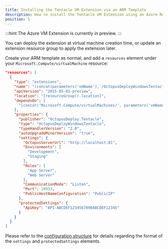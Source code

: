 ```yaml
---
title: Installing the Tentacle VM Extension via an ARM Template
description: How to install the Tentacle VM Extension using an Azure Resource Manager (ARM) Template
position: 5
---
```


:::hint
The Azure VM Extension is currently in preview.
:::

You can deploy the extension at virtual machine creation time, or update an extension resource group to apply the extension later.

Create your ARM template as normal, and add a `resources` element under your `Microsoft.Compute/virtualMachine` resource:

```json
"resources": [
  {
    "type": "extensions",
    "name": "[concat(parameters('vmName'),'/OctopusDeployWindowsTentacle')]",
    "apiVersion": "2015-05-01-preview",
    "location": "[resourceGroup().location]",
    "dependsOn": [
      "[concat('Microsoft.Compute/virtualMachines/', parameters('vmName'))]"
    ],
    "properties": {
      "publisher": "OctopusDeploy.Tentacle",
      "type": "OctopusDeployWindowsTentacle",
      "typeHandlerVersion": "2.0",
      "autoUpgradeMinorVersion": "true",
      "settings": {
        "OctopusServerUrl": "http://localhost:81",
        "Environments": [
          "Development",
          "Staging"
        ],
        "Roles": [
          "App Server",
          "Web Server"
        ],
        "CommunicationMode": "Listen",
        "Port": 10933,
        "PublicHostNameConfiguration": "PublicIP"
      },
      "protectedSettings": {
        "ApiKey": "API-ABCDEF1234567890ABCDEF12345"
      }
    }
  }
]
```

Please refer to the [configuration structure](configuration-structure.md) for details regarding the format of the `settings` and `protectedSettings` elements.


